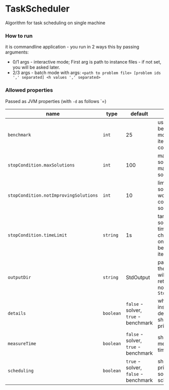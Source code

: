 # TaskScheduler
Algorithm for task scheduling on single machine

### How to run
it is commandline application - you run in 2 ways this by passing arguments:
- 0/1 args - interactive mode; First arg is path to instance files - if not set, you will be asked later.
- 2/3 args - batch mode with args: `<path to problem file> [problem ids ',' separated] <h values ',' separated>`
     

### Allowed properties
Passed as JVM properties (with `-d` as follows `<param>=<value>)

| name | type | default | note |
| ---- | ---- | ------- | ---- |
| `benchmark` | `int` | 25 | used in benchmark mode, sets iteration count |
| `stopCondition.maxSolutions` | `int` |100 | max solutions made by solver |
| `stopCondition.notImprovingSolutions` | `int` | 10 | limit when solver won't continue solving |
| `stopCondition.timeLimit` | `string` | 1s | target solving time; checked only between iterations |
| `outputDir` | `string` | StdOutput | path where the result will be returned; if not set - `StdOutput` |
| `details` | `boolean` | `false` - solver, `true` - benchmark | whether instance details should be printed |
| `measureTime` | `boolean` | `false` - solver, `true` - benchmark | should measure time |
| `scheduling` | `boolean` | `true` - solver, `false` - benchmark | should print solution scheduling |
